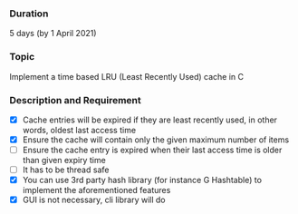 ### Duration

5 days (by 1 April 2021)

### Topic

Implement a time based LRU (Least Recently Used) cache in C

### Description and Requirement

- [x] Cache entries will be expired if they are least recently used, in other words, oldest last access time
- [x] Ensure the cache will contain only the given maximum number of items
- [ ] Ensure the cache entry is expired when their last access time is older than given expiry time
- [ ] It has to be thread safe
- [x] You can use 3rd party hash library (for instance G Hashtable) to implement the aforementioned features
- [x] GUI is not necessary, cli library will do
